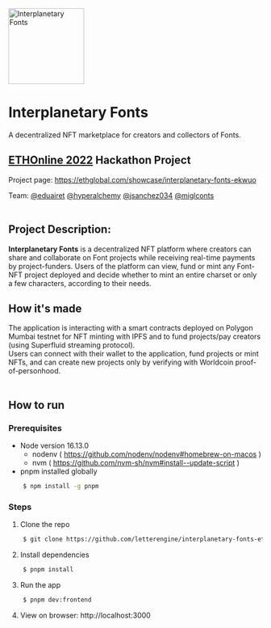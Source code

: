 
<img src="https://storage.googleapis.com/ethglobal-api-production/projects/ekwuo/images/interplanetary-fonts-logo-duotone-bg-72-dpi.png" width="150" alt="Interplanetary Fonts"/>

# Interplanetary Fonts
A decentralized NFT marketplace for creators and collectors of Fonts.

## [ETHOnline 2022](https://online.ethglobal.com/) Hackathon Project
Project page: https://ethglobal.com/showcase/interplanetary-fonts-ekwuo

Team: [@eduairet](https://github.com/eduairet) [@hyperalchemy](https://github.com/hyperalchemy) [@jsanchez034](https://github.com/jsanchez034) [@miglconts](https://github.com/orgs/letterengine/people/miglconts)
<br><br>

## Project Description:
**Interplanetary Fonts** is a decentralized NFT platform where creators can share and collaborate on Font projects while receiving real-time payments by project-funders. Users of the platform can view, fund or mint any Font-NFT project deployed and decide whether to mint an entire charset or only a few characters, according to their needs.

## How it's made
The application is interacting with a smart contracts deployed on Polygon Mumbai testnet for NFT minting with IPFS and to fund projects/pay creators (using Superfluid streaming protocol). <br>
Users can connect with their wallet to the application, fund projects or mint NFTs, and can create new projects only by verifying with Worldcoin proof-of-personhood. 
<br><br>

## How to run 

### Prerequisites
- Node version 16.13.0 
    - nodenv ( https://github.com/nodenv/nodenv#homebrew-on-macos )
    - nvm ( https://github.com/nvm-sh/nvm#install--update-script )
-  pnpm installed globally 
```bash
    $ npm install -g pnpm
```

### Steps
1. Clone the repo
```bash
    $ git clone https://github.com/letterengine/interplanetary-fonts-ethonline.git
```
2. Install dependencies 
```bash
    $ pnpm install
```
3. Run the app 
```bash
    $ pnpm dev:frontend
```
 4. View on browser: http://localhost:3000


